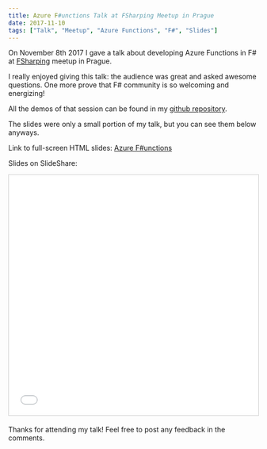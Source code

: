 ```yaml
---
title: Azure F#unctions Talk at FSharping Meetup in Prague
date: 2017-11-10
tags: ["Talk", "Meetup", "Azure Functions", "F#", "Slides"]
---
```


On November 8th 2017 I gave a talk about developing Azure Functions
in F# at
[FSharping](https://www.meetup.com/FSharping/events/244137693/)
meetup in Prague. 

I really enjoyed giving this talk: the audience was
great and asked awesome questions. One more prove that F# community is
so welcoming and energizing!

All the demos of that session can be found in my
[github repository](https://github.com/mikhailshilkov/azure-functions-fsharp-examples).

The slides were only a small portion of my talk, but you can see them
below anyways.

Link to full-screen HTML slides: 
[Azure F#unctions](https://mikhail.io/talks/fsharping-azure-functions/)

Slides on SlideShare:

<iframe src="//www.slideshare.net/slideshow/embed_code/key/oQIZywbdCRXdQA" 
width="595" height="485" 
frameborder="0" marginwidth="0" marginheight="0" scrolling="no" 
style="border:1px solid #CCC; border-width:1px; margin-bottom:5px; max-width: 100%;" allowfullscreen> 
</iframe> 

Thanks for attending my talk! Feel free to post any feedback in the comments.